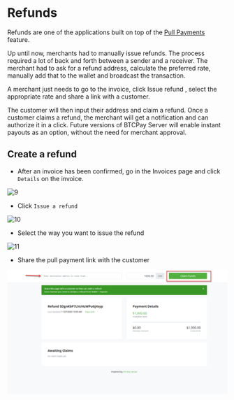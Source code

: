 # Refunds

Refunds are one of the applications built on top of the [Pull Payments](./PullPayments.md) feature.

Up until now, merchants had to manually issue refunds.
The process required a lot of back and forth between a sender and a receiver. The merchant had to ask for a refund address, calculate the preferred rate, manually add that to the wallet and broadcast the transaction.

A merchant just needs to go to the invoice, click Issue refund , select the appropriate rate and share a link with a customer.

The customer will then input their address and claim a refund. Once a customer claims a refund, the merchant will get a notification and can authorize it in a click.
Future versions of BTCPay Server will enable instant payouts as an option, without the need for merchant approval.

## Create a refund

* After an invoice has been confirmed, go in the Invoices page and click `Details` on the invoice.

![9](../img/pull-payments/9.png)

* Click `Issue a refund`

![10](../img/pull-payments/10.png)

* Select the way you want to issue the refund

![11](../img/pull-payments/11.png)

* Share the pull payment link with the customer

![12](../img/pull-payments/12.png)
